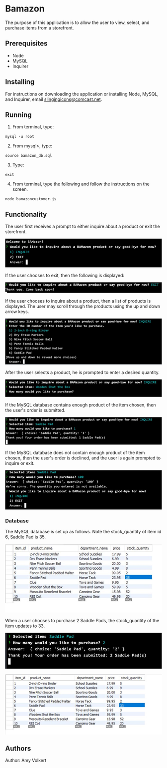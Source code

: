 # Bamazon

The purpose of this application is to allow the user to view, select, and purchase items from a storefront.

## Prerequisites
* Node
* MySQL
* Inquirer

## Installing
For instructions on downloading the application or installing Node, MySQL, and Inquirer, email slingingicons@comcast.net.

## Running
1. From terminal, type:
```
mysql -u root
```
2. From mysql>, type:
```
source bamazon_db.sql
```
3. Type:
```
exit
```
4. From terminal, type the following and follow the instructions on the screen.
```
node bamazoncustomer.js
```

## Functionality
The user first receives a prompt to either inquire about a product or exit the storefront.

![inquire or exit](images/Inquire-Exit.JPG)

If the user chooses to exit, then the following is displayed:

![exit](images/exit.JPG)

If the user chooses to inquire about a product, then a list of products is displayed. The user may scroll through the products using the up and down arrow keys.

![inquire](images/inquire.JPG)

After the user selects a product, he is prompted to enter a desired quantity.

![quantity](images/quantity.JPG)

If the MySQL database contains enough product of the item chosen, then the user's order is submitted.

![order received](images/order-received.JPG)

If the MySQL database does not contain enough product of the item chosen, then the user's order is declined, and the user is again prompted to inquire or exit.

![order declined](images/order-declined.JPG)

### Database

The MySQL database is set up as follows. Note the stock_quantity of item id 6, Saddle Pad is 35.

![database](images/db_all.JPG)

When a user chooses to purchase 2 Saddle Pads, the stock_quantity of the item updates to 33.

![quantity update](images/db_quantity_update.JPG)

![database update](images/db_display_update.JPG)

## Authors
Author: Amy Volkert
